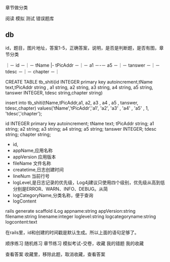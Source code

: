 章节做分类



阅读
模拟
测试
错误题库




## db


id，题目，图片地址，答案1-5，正确答案，说明，是否是判断题，是否有图，章节分类

｜－ id －｜－ tName |- tPicAddr －｜－ a1 －-－ a5 －｜－ tanswer －｜－ tdesc －｜－ chapter －｜


CREATE TABLE tb_shiti(id INTEGER primary key autoincrement,tName text,tPicAddr string , a1 string, a2 string, a3 string, a4 string, a5 string, tanswer INTEGER, tdesc string,chapter string)


insert into tb_shiti(tName,tPicAddr,a1, a2, a3 , a4 , a5 , tanswer, tdesc,chapter) values('tName','tPicAddr','a1', 'a2', 'a3' , 'a4' , 'a5' , 1, 'tdesc','chapter');


id INTEGER primary key autoincrement;
tName text;
tPicAddr string;
a1 string;
a2 string;
a3 string;
a4 string;
a5 string;
tanswer INTEGER;
tdesc string;
chapter string;



- id,
- appName,应用名称
- appVersion 应用版本
- fileName 文件名称
- createtime,日志创建时间
- lineNum 当前行号
- logLevel,是日志记录的优先级，Log4j建议只使用四个级别，优先级从高到低分别是ERROR、WARN、INFO、DEBUG。从简
- logCategoryName,分类名称，便于查询
- logContent


rails generate scaffold iLog appname:string appVersion:string filename:string linename:integer loglevel:string logcategoryname:string logcontent:text

在rails里，id和创建的时间戳是默认生成。所以上面的语句足够了。





顺序练习
随机练习
章节练习
模拟考试-交卷，收藏
我的错题
我的收藏


查看答案
收藏里，移除此题，取消收藏，查看答案




